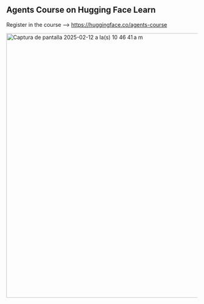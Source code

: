 ##  Agents Course on Hugging Face Learn

Register in the course
—> https://huggingface.co/agents-course

<img width="696" alt="Captura de pantalla 2025-02-12 a la(s) 10 46 41 a m" src="https://github.com/user-attachments/assets/b8bcf6be-a14d-4cee-8499-9d77df1772cc" />
